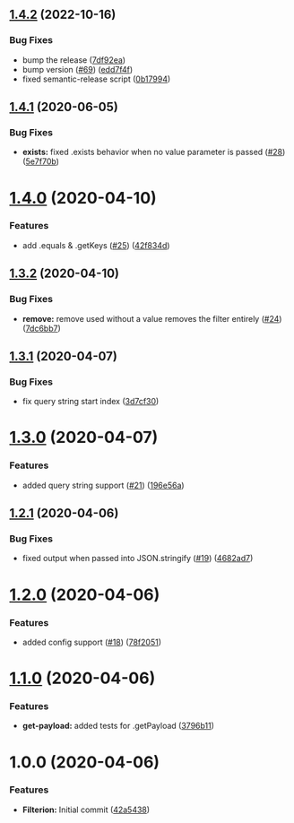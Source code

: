 ## [1.4.2](https://github.com/prilutskiy/filterion/compare/v1.4.1...v1.4.2) (2022-10-16)


### Bug Fixes

* bump the release ([7df92ea](https://github.com/prilutskiy/filterion/commit/7df92ea4c8f1b7ef879c9c58747de02e44bd73db))
* bump version ([#69](https://github.com/prilutskiy/filterion/issues/69)) ([edd7f4f](https://github.com/prilutskiy/filterion/commit/edd7f4f8eba2cb4e4bf16f08ff793dc3297302e9))
* fixed semantic-release script ([0b17994](https://github.com/prilutskiy/filterion/commit/0b1799427e4acaa664f9a63c460cea2d71076ebd))

## [1.4.1](https://github.com/prilutskiy/filterion/compare/v1.4.0...v1.4.1) (2020-06-05)


### Bug Fixes

* **exists:** fixed .exists behavior when no value parameter is passed ([#28](https://github.com/prilutskiy/filterion/issues/28)) ([5e7f70b](https://github.com/prilutskiy/filterion/commit/5e7f70b2207bca010bcd7d10abe45487f9f50159))

# [1.4.0](https://github.com/prilutskiy/filterion/compare/v1.3.2...v1.4.0) (2020-04-10)


### Features

* add .equals & .getKeys ([#25](https://github.com/prilutskiy/filterion/issues/25)) ([42f834d](https://github.com/prilutskiy/filterion/commit/42f834db6388f924ab22ceb8e8e049f82a227aa5))

## [1.3.2](https://github.com/prilutskiy/filterion/compare/v1.3.1...v1.3.2) (2020-04-10)


### Bug Fixes

* **remove:** remove used without a value removes the filter entirely ([#24](https://github.com/prilutskiy/filterion/issues/24)) ([7dc6bb7](https://github.com/prilutskiy/filterion/commit/7dc6bb76939ac1222ae457c07182a41f4320cc93))

## [1.3.1](https://github.com/prilutskiy/filterion/compare/v1.3.0...v1.3.1) (2020-04-07)


### Bug Fixes

* fix query string start index ([3d7cf30](https://github.com/prilutskiy/filterion/commit/3d7cf30f34a1a937736540eb4ca5255a46aee250))

# [1.3.0](https://github.com/prilutskiy/filterion/compare/v1.2.1...v1.3.0) (2020-04-07)


### Features

* added query string support ([#21](https://github.com/prilutskiy/filterion/issues/21)) ([196e56a](https://github.com/prilutskiy/filterion/commit/196e56ac814320567637adc470f7a356265f16c9))

## [1.2.1](https://github.com/prilutskiy/filterion/compare/v1.2.0...v1.2.1) (2020-04-06)


### Bug Fixes

* fixed output when passed into JSON.stringify ([#19](https://github.com/prilutskiy/filterion/issues/19)) ([4682ad7](https://github.com/prilutskiy/filterion/commit/4682ad7623499511ea60b45aa0d5551849e85838))

# [1.2.0](https://github.com/prilutskiy/filterion/compare/v1.1.0...v1.2.0) (2020-04-06)


### Features

* added config support ([#18](https://github.com/prilutskiy/filterion/issues/18)) ([78f2051](https://github.com/prilutskiy/filterion/commit/78f2051a68d28752d46f31110d10cb7072588cae))

# [1.1.0](https://github.com/prilutskiy/filterion/compare/v1.0.0...v1.1.0) (2020-04-06)


### Features

* **get-payload:** added tests for .getPayload ([3796b11](https://github.com/prilutskiy/filterion/commit/3796b117d5fae2220b13e9e93d499b2e60af3ac7))

# 1.0.0 (2020-04-06)


### Features

* **Filterion:** Initial commit ([42a5438](https://github.com/prilutskiy/filterion/commit/42a5438292550ecacffa4c1d9887c52fe3e837b3))
